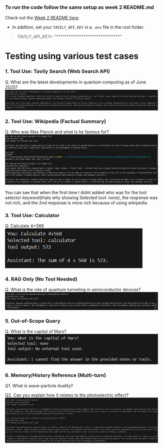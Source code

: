 ### To run the code follow the same setup as week 2 README.md  

Check out the [Week 2 README here](../week2/README.md).

- In addition, set your `TAVILY_API_KEY` in a `.env` file in the root folder.

> TAVILY_API_KEY= "******************************"

# Testing using various test cases

### 1. Tool Use: Tavily Search (Web Search API)
Q. What are the latest developments in quantum computing as of June 2025?
![Tavily Search](image.png)

### 2. Tool Use: Wikipedia (Factual Summary)

Q. Who was Max Planck and what is he famous for?
![wikipedia](image-1.png)

You can see that when the first time I didnt added who was for the tool selector keyword(thats why showing Selected tool: none), the response was not rich, and the 2nd response is more rich because of using wikipedia

### 3. Tool Use: Calculator

Q. Calculate 4+568
![alt text](image-2.png)

### 4. RAG Only (No Tool Needed)

Q. What is the role of quantum tunneling in semiconductor devices?
![alt text](image-3.png)

### 5. Out-of-Scope Query 

Q. What is the capital of Mars?
![alt text](image-5.png)

### 6. Memory/History Reference (Multi-turn)

Q1. What is wave-particle duality?

Q2. Can you explain how it relates to the photoelectric effect?
![alt text](image-4.png)